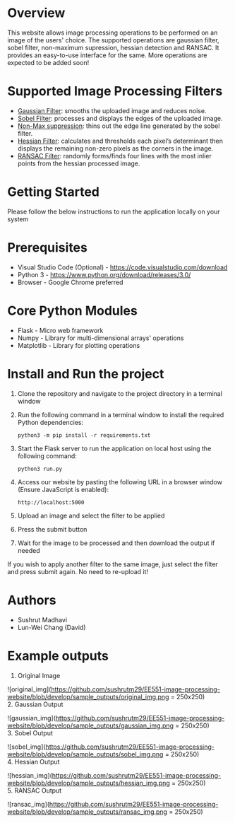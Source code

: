 # Overview
This website allows image processing operations to be performed on an image of the users' choice. The supported operations are gaussian filter, sobel filter, non-maximum supression, hessian detection and RANSAC. It provides an easy-to-use interface for the same. More operations are expected to be added soon!

# Supported Image Processing Filters
* [Gaussian Filter](http://www.justin-liang.com/tutorials/canny/#gaussian): smooths the uploaded image and reduces noise.
* [Sobel Filter](http://www.justin-liang.com/tutorials/canny/#gradient): processes and displays the edges of the uploaded image.
* [Non-Max suppression](http://www.justin-liang.com/tutorials/canny/#suppression): thins out the edge line generated by the sobel filter.
* [Hessian Filter](https://www.khanacademy.org/math/multivariable-calculus/applications-of-multivariable-derivatives/quadratic-approximations/a/the-hessian): calculates and thresholds each pixel’s determinant then displays the remaining non-zero pixels as the corners in the image.
* [RANSAC Filter](https://www.mathworks.com/discovery/ransac.html): randomly forms/finds four lines with the most inlier points from the hessian processed image.

# Getting Started
Please follow the below instructions to run the application locally on your system

# Prerequisites
* Visual Studio Code (Optional) - https://code.visualstudio.com/download
* Python 3 - https://www.python.org/download/releases/3.0/
* Browser - Google Chrome preferred

# Core Python Modules
* Flask - Micro web framework
* Numpy - Library for multi-dimensional arrays' operations
* Matplotlib - Library for plotting operations

# Install and Run the project

1. Clone the repository and navigate to the project directory in a terminal window

2. Run the following command in a terminal window to install the required Python dependencies:

    ``` python3 -m pip install -r requirements.txt ```

3. Start the Flask server to run the application on local host using the following command:

    ``` python3 run.py ```
    
4. Access our website by pasting the following URL in a browser window (Ensure JavaScript is enabled):

    ```http://localhost:5000```

5. Upload an image and select the filter to be applied

6. Press the submit button

7. Wait for the image to be processed and then download the output if needed

If you wish to apply another filter to the same image, just select the filter and press submit again.
No need to re-upload it!

# Authors
* Sushrut Madhavi
* Lun-Wei Chang (David)

# Example outputs
1. Original Image 

![original_img](https://github.com/sushrutm29/EE551-image-processing-website/blob/develop/sample_outputs/original_img.png = 250x250)  
2. Gaussian Output 

![gaussian_img](https://github.com/sushrutm29/EE551-image-processing-website/blob/develop/sample_outputs/gaussian_img.png = 250x250)  
3. Sobel Output 

![sobel_img](https://github.com/sushrutm29/EE551-image-processing-website/blob/develop/sample_outputs/sobel_img.png = 250x250)  
4. Hessian Output 

![hessian_img](https://github.com/sushrutm29/EE551-image-processing-website/blob/develop/sample_outputs/hessian_img.png = 250x250)  
5. RANSAC Output 

![ransac_img](https://github.com/sushrutm29/EE551-image-processing-website/blob/develop/sample_outputs/ransac_img.png = 250x250)
